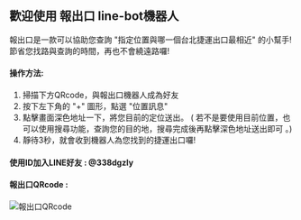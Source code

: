 ## 歡迎使用 報出口 line-bot機器人

報出口是一款可以協助您查詢 "指定位置與哪一個台北捷運出口最相近" 的小幫手!  節省您找路與查詢的時間，再也不會繞遠路囉!

#### 操作方法:
1. 掃描下方QRcode，與報出口機器人成為好友
2. 按下左下角的 "+" 圖形，點選 "位置訊息"
3. 點擊畫面深色地址一下，將您目前的定位送出。
( 若不是要使用目前位置，也可以使用搜尋功能，查詢您的目的地，搜尋完成後再點擊深色地址送出即可 。)
4. 靜待3秒，就會收到機器人為您找到的捷運出口囉!

#### 使用ID加入LINE好友 : @338dgzly
#### 報出口QRcode : 
![報出口QRcode](https://i.imgur.com/69e3S2O.png)
